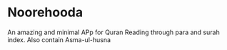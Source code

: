# Noorehooda
An amazing and minimal APp for Quran Reading through para and surah index.
Also contain Asma-ul-husna
